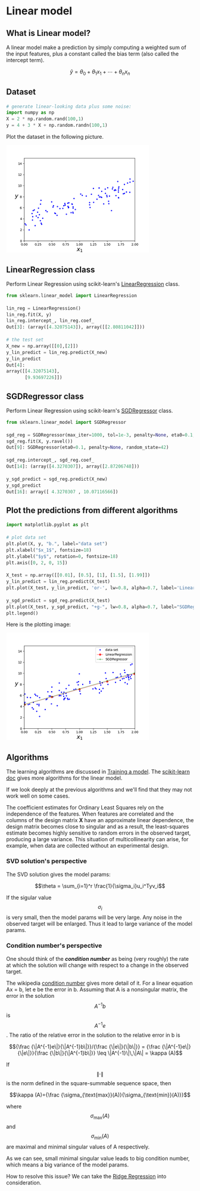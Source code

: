 <script id="MathJax-script" async src="https://cdn.jsdelivr.net/npm/mathjax@3/es5/tex-mml-chtml.js"></script>

# Linear model

## What is Linear model?

A linear model make a prediction by simply computing
a weighted sum of the input features, plus a constant
called the bias term (also called the intercept term).

$$ \hat y = \theta_0 + \theta_1 x_1 + \cdots + \theta_n x_n$$

## Dataset

```python
# generate linear-looking data plus some noise:
import numpy as np
X = 2 * np.random.rand(100,1)
y = 4 + 3 * X + np.random.randn(100,1)
```

Plot the dataset in the following picture.

![linear dataset](../pic/linear_dataset.png)

## LinearRegression class

Perform Linear Regression using scikit-learn's
[LinearRegression][LinearRegression] class.

```python
from sklearn.linear_model import LinearRegression

lin_reg = LinearRegression()
lin_reg.fit(X, y)
lin_reg.intercept_, lin_reg.coef_
Out[3]: (array([4.32075143]), array([[2.80811042]]))

# the test set
X_new = np.array([[0],[2]])
y_lin_predict = lin_reg.predict(X_new)
y_lin_predict
Out[4]:
array([[4.32075143],
       [9.93697226]])
```

## SGDRegressor class

Perform Linear Regression using scikit-learn's
[SGDRegressor][SGDRegressor] class.

```python
from sklearn.linear_model import SGDRegressor

sgd_reg = SGDRegressor(max_iter=1000, tol=1e-3, penalty=None, eta0=0.1, random_state=42)
sgd_reg.fit(X, y.ravel())
Out[9]: SGDRegressor(eta0=0.1, penalty=None, random_state=42)

sgd_reg.intercept_, sgd_reg.coef_
Out[14]: (array([4.3270307]), array([2.87206748]))

y_sgd_predict = sgd_reg.predict(X_new)
y_sgd_predict
Out[16]: array([ 4.3270307 , 10.07116566])
```

## Plot the predictions from different algorithms

```python
import matplotlib.pyplot as plt

# plot data set
plt.plot(X, y, "b.", label="data set")
plt.xlabel("$x_1$", fontsize=18)
plt.ylabel("$y$", rotation=0, fontsize=18)
plt.axis([0, 2, 0, 15]) 

X_test = np.array([[0.01], [0.5], [1], [1.5], [1.99]])
y_lin_predict = lin_reg.predict(X_test)
plt.plot(X_test, y_lin_predict, 'or-', lw=0.8, alpha=0.7, label='LinearRegression')

y_sgd_predict = sgd_reg.predict(X_test)
plt.plot(X_test, y_sgd_predict, "+g-", lw=0.8, alpha=0.7, label="SGDRegressor")
plt.legend()
```

Here is the plotting image:

![linear regression](../pic/linear_regression.png)

## Algorithms

The learning algorithms are discussed in [Training a model][Principle of training].
The [scikit-learn doc][scikit-learn linear algorithms]
gives more algorithms for the linear model.

If we look deeply at the previous algorithms and
we'll find that they may not work well on some cases.

The coefficient estimates for Ordinary Least Squares
rely on the independence of the features. When features
are correlated and the columns of the design matrix **X**
have an approximate linear dependence, the
design matrix becomes close to singular and
as a result, the least-squares estimate becomes
highly sensitive to random errors in the observed target,
producing a large variance. This situation of
multicollinearity can arise, for example,
when data are collected without an experimental design.

### SVD solution's perspective

The SVD solution gives the model params:

$$\theta = \sum_{i=1}^r \frac{1}{\sigma_i}u_i^Tyv_i$$

If the sigular value $$\sigma_i$$ is very small,
then the model params will be very large. Any noise
in the observed target will be enlarged. Thus it lead to
large variance of the model params.

### Condition number's perspective

One should think of the ***condition number***
as being (very roughly) the rate at which the solution
will change with respect to a change in the observed target.

The wikipedia [condition number][condition number]
gives more detail of it. For a linear equation Ax = b,
let e be the error in b. Assuming that A is a
nonsingular matrix, the error in the solution
$$A^{−1}b$$ is $$A^{−1}e$$. The ratio of the relative error
in the solution to the relative error in b is

$${\frac {\|A^{-1}e\|}{\|A^{-1}b\|}}/{\frac {\|e\|}{\|b\|}}
= {\frac {\|A^{-1}e\|}{\|e\|}}{\frac {\|b\|}{\|A^{-1}b\|}}
\leq \|A^{-1}\|\,\|A\|
= \kappa (A)$$

If $$\|\cdot \|$$ is the norm defined in the
square-summable sequence space, then

$$\kappa (A)={\frac {\sigma_{\text{max}}(A)}{\sigma_{\text{min}}(A)}}$$

where $$\sigma_{\text{max}}(A)$$ and $$\sigma_{\text{min}}(A)$$
are maximal and minimal singular values of A respectively.

As we can see, small minimal singular value leads to
big condition number, which means a
big variance of the model params.

How to resolve this issue? We can take the
[Ridge Regression](./ridge_regression.md) into consideration.

[condition number]: https://en.wikipedia.org/wiki/Condition_number#Matrices
[scikit-learn linear algorithms]: https://scikit-learn.org/stable/modules/linear_model.html#ordinary-least-squares
[Principle of training]: ./principle_of_training.md
[LinearRegression]: https://scikit-learn.org/stable/modules/generated/sklearn.linear_model.LinearRegression.html
[SGDRegressor]: https://scikit-learn.org/stable/modules/generated/sklearn.linear_model.SGDRegressor.html